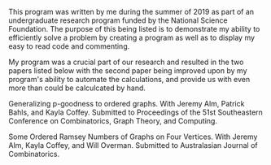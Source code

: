 This program was written by me during the summer of 2019 as part of an undergraduate research program funded by the National Science Foundation.
The purpose of this being listed is to demonstrate my ability to efficiently solve a problem by creating a program as well as to display my easy to read code and commenting.


My program was a crucial part of our research and resulted in the two papers listed below with the second paper being improved upon by my program's ability to automate the 
calculations, and provide us with even more than could be calculcated by hand.

Generalizing p-goodness to ordered graphs. With Jeremy Alm, Patrick Bahls, and Kayla Coffey.
Submitted to Proceedings of the 51st Southeastern Conference on Combinatorics, Graph Theory, and Computing.

Some Ordered Ramsey Numbers of Graphs on Four Vertices. With Jeremy Alm, Kayla Coffey, and Will Overman. Submitted to Australasian Journal of Combinatorics.
